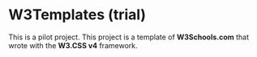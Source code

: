 # W3Templates (trial)
This is a pilot project.
This project is a template of **W3Schools.com** that wrote with the **W3.CSS v4** framework.

